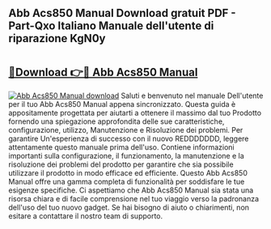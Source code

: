 ## Abb Acs850 Manual Download gratuit PDF - Part-Qxo Italiano Manuale dell'utente di riparazione KgN0y

# <h2><a href="http://dfai1mi.blite.top/?on=Abb+Acs850+Manual">🔗Download 👉🔴 Abb Acs850 Manual</a></h2>

[![Abb Acs850 Manual download](https://i.imgur.com/lujVjoI.png)](http://dfai1mi.blite.top/?on=Abb+Acs850+Manual)
Saluti e benvenuto nel manuale Dell'utente per il tuo Abb Acs850 Manual appena sincronizzato. Questa guida è appositamente progettata per aiutarti a ottenere il massimo dal tuo Prodotto fornendo una spiegazione approfondita delle sue caratteristiche, configurazione, utilizzo, Manutenzione e Risoluzione dei problemi. Per garantire Un'esperienza di successo con il nuovo REDDDDDDD, leggere attentamente questo manuale prima dell'uso. Contiene informazioni importanti sulla configurazione, il funzionamento, la manutenzione e la risoluzione dei problemi del prodotto per garantire che sia possibile utilizzare il prodotto in modo efficace ed efficiente. Questo Abb Acs850 Manual offre una gamma completa di funzionalità per soddisfare le tue esigenze specifiche. Ci aspettiamo che Abb Acs850 Manual sia stata una risorsa chiara e di facile comprensione nel tuo viaggio verso la padronanza dell'uso del tuo nuovo gadget. Se hai bisogno di aiuto o chiarimenti, non esitare a contattare il nostro team di supporto.
